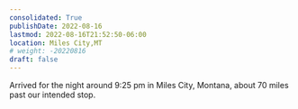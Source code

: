 ```yaml
---
consolidated: True
publishDate: 2022-08-16
lastmod: 2022-08-16T21:52:50-06:00
location: Miles City,MT
# weight: -20220816
draft: false
---
```

Arrived for the night around 9:25 pm in Miles City, Montana, about 70 miles past our intended stop.
 